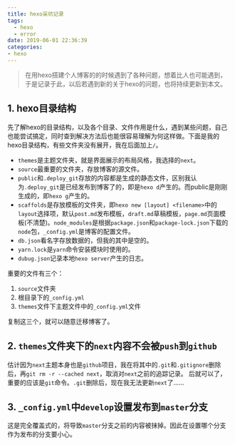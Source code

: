 ```yaml
---
title: hexo采坑记录
tags:
  - hexo
  - error
date: 2019-06-01 22:36:39
categories:
- hexo
---
```



> 在用hexo搭建个人博客的的时候遇到了各种问题，想着比人也可能遇到，于是记录于此，以后若遇到新的关于hexo的问题，也将持续更新到本文。

## 1. hexo目录结构
先了解hexo的目录结构，以及各个目录、文件作用是什么，遇到某些问题，自己也能尝试搞定，同时查到解决方法后也能很容易理解为何这样做。下面是我的hexo目录结构，有些文件夹没有展开，我在后面加上`/`。

+ `themes`是主题文件夹，就是界面展示的布局风格，我选择的`next`。
+ `source`最重要的文件夹，存放博客的源文件。
+ `public`和`.deploy_git`存放的内容都是生成的静态文件，区别我认为`.deploy_git`是已经发布到博客了的，即是`hexo d`产生的。而public是刚刚生成的，即`hexo g`产生的。
+ `scaffolds`是存放模板的文件夹，即`hexo new [layout] <filename>`中的`layout`选择项，默认`post.md`发布模板，`draft.md`草稿模板，`page.md`页面模板(不清楚)。`node_modules`是根据`package.json`和`package-lock.json`下载的`node`包，`_config.yml`是博客的配置文件。
+ `db.json`看名字存放数据的，但我的其中是空的。
+ `yarn.lock`是`yarn`命令安装模块时使用的。
+ `dubug.json`记录本地`hexo server`产生的日志。

重要的文件有三个：

1. `source`文件夹
2. 根目录下的`_config.yml`
3. `themes`文件下主题文件中的`_config.yml`文件

复制这三个，就可以随意迁移博客了。

## 2. `themes`文件夹下的`next`内容不会被`push`到`github`
估计因为`next`主题本身也是`github`项目，我在将其中的`.git`和`.gitignore`删除后，再`git rm -r --cached next`，取消对`next`之前的追踪记录。
后就可以了，重要的应该是`git`命令。`.git`删除后，现在我无法更新`next`了……

## 3. `_config.yml`中`develop`设置发布到`master`分支
这是完全覆盖式的，将导致`master`分支之前的内容被抹掉。因此在设置哪个分支作为发布的分支要小心。


